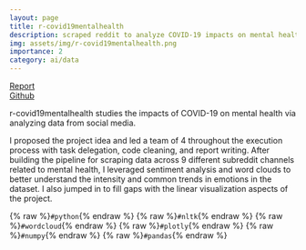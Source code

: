 ```yaml
---
layout: page
title: r-covid19mentalhealth
description: scraped reddit to analyze COVID-19 impacts on mental health.
img: assets/img/r-covid19mentalhealth.png
importance: 2
category: ai/data
---
```


<div class = "projheader">
    <div class="links"><a href="/assets/pdf/r-covid19mentalhealth.pdf" class="btn z-depth-0" role="button"> Report </a></div>
    <div class="links"><a href="https://github.com/helen-li/r-covid19mentalhealth" class="btn z-depth-0" role="button"> <i class="fab fa-github gh-icon"></i> Github</a></div>
</div>

r-covid19mentalhealth studies the impacts of COVID-19 on mental health via analyzing data from social media. 

I proposed the project idea and led a team of 4 throughout the execution process with task delegation, code cleaning, and report writing. 
After building the pipeline for scraping data across 9 different subreddit channels related to mental health, I leveraged sentiment analysis and word clouds to better understand the intensity and common trends in emotions in the dataset. 
I also jumped in to fill gaps with the linear visualization aspects of the project. 

{% raw %}```#python```{% endraw %}
{% raw %}```#nltk```{% endraw %}
{% raw %}```#wordcloud```{% endraw %}
{% raw %}```#plotly```{% endraw %}
{% raw %}```#numpy```{% endraw %}
{% raw %}```#pandas```{% endraw %}